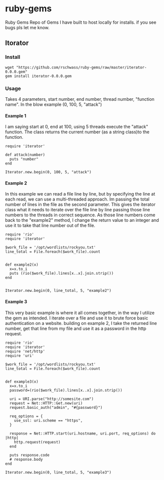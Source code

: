 # ruby-gems
Ruby Gems
Repo of Gems I have built to host locally for installs.
if you see bugs pls let me know.


## Itorator


### Install
```
wget "https://github.com/rschwass/ruby-gems/raw/master/iterator-0.0.0.gem"
gem install iterator-0.0.0.gem
```

### Usage
Takes 4 parameters, start number, end number, thread number, "function name".
In the blow example (0, 100, 5, "attack")

#### Example 1
I am saying start at 0, end at 100, using 5 threads execute the "attack" function. The class returns the current number (as a string class)to the function.

```
require 'iterator'

def attack(number)
  puts "number"
end

Iterator.new.begin(0, 100, 5, "attack")
```

#### Example 2
In this example we can read a file line by line, but by specifying the line at each read, we can use a multi-threaded approach.
Im passing the total number of lines in the file as the second parameter. This  gives the iterator class what it needs to iterate over the file line by line passing those line numbers to the threads in correct sequence. As those line numbers come back to the "example2" method, I change the return value to an integer and use it to take that line number out of the file.
```
require 'rio'
require 'iterator'

$work_file = '/opt/wordlists/rockyou.txt'
line_total = File.foreach($work_file).count


def example2(x)
  x=x.to_i
  puts (rio($work_file).lines[x..x].join.strip())
end


Iterator.new.begin(0, line_total, 5, "example2")
```
#### Example 3
This very basic example is where it all comes together, in the way I utilize the gem as intended.
I iterate over a file and use it to brute force basic authentication on a website. building on example 2, 
I take the returned line number, get that line from my file and use it as a password in the http request.


```
require 'rio'
require 'iterator'
require 'net/http'
require 'uri'

$work_file = '/opt/wordlists/rockyou.txt'
line_total = File.foreach($work_file).count 


def example3(x)
  x=x.to_i
  password=(rio($work_file).lines[x..x].join.strip())

  uri = URI.parse("http://somesite.com")
  request = Net::HTTP::Get.new(uri)
  request.basic_auth("admin", "#{password}")

  req_options = {
    use_ssl: uri.scheme == "https",
  }

  response = Net::HTTP.start(uri.hostname, uri.port, req_options) do |http|
    http.request(request)
  end

  puts response.code
  # response.body
end

Iterator.new.begin(0, line_total, 5, "example3")
```
